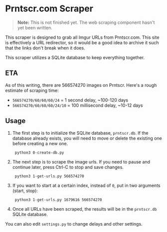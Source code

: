 Prntscr.com Scraper
===================

> **Note:** This is not finished yet. The web scraping component hasn't yet been written.

This scraper is designed to grab all Imgur URLs from Prntscr.com. This site is effectively a URL redirector, so it would be a good idea to archive it such that the links don't break when it does.

This scraper utilizes a SQLite database to keep everything together.

## ETA

As of this writing, there are 566574270 images on Prntscr. Here's a rough estimate of scraping time:

* `566574270/60/60/60/24` = 1 second delay, ~100-120 days
* `566574270/60/60/60/24/10` = 100 millisecond delay, ~10-12 days

## Usage

1. The first step is to initialize the SQLite database, `prntscr.db`. If the database already exists, you will need to move or delete the existing one before creating a new one.

        python3 0-create-db.py

2. The next step is to scrape the image urls. If you need to pause and continue later, press Ctrl-C to stop and save changes.

        python3 1-get-urls.py 566574270

3. If you want to start at a certain index, instead of `0`, put in two arguments (start, stop):

        python3 1-get-urls.py 1679616 566574270

3. Once all URLs have been scraped, the results will be in the `prntscr.db` SQLite database.

You can also edit `settings.py` to change delays and other settings.
